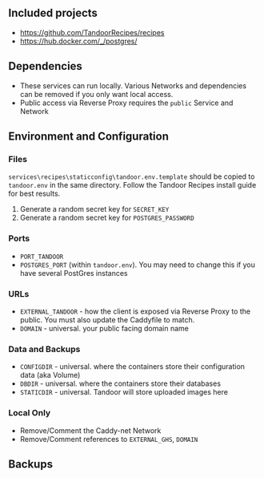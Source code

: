 ## Included projects

- https://github.com/TandoorRecipes/recipes
- https://hub.docker.com/_/postgres/

## Dependencies

- These services can run locally. Various Networks and dependencies can be removed if you only want local access.
- Public access via Reverse Proxy requires the `public` Service and Network


## Environment and Configuration

### Files
`services\recipes\staticconfig\tandoor.env.template` should be copied to `tandoor.env` in the same directory. Follow the Tandoor Recipes install guide for best results.

1.  Generate a random secret key for `SECRET_KEY`
1.  Generate a random secret key for `POSTGRES_PASSWORD`

### Ports

- `PORT_TANDOOR`
- `POSTGRES_PORT` (within `tandoor.env`). You may need to change this if you have several PostGres instances

### URLs
- `EXTERNAL_TANDOOR` - how the client is exposed via Reverse Proxy to the public. You must also update the Caddyfile to match.
- `DOMAIN` - universal. your public facing domain name

### Data and Backups
- `CONFIGDIR` - universal. where the containers store their configuration data (aka Volume)
- `DBDIR` - universal. where the containers store their databases
- `STATICDIR` - universal. Tandoor will store uploaded images here

### Local Only
- Remove/Comment the Caddy-net Network
- Remove/Comment references to `EXTERNAL_GHS`, `DOMAIN`

## Backups